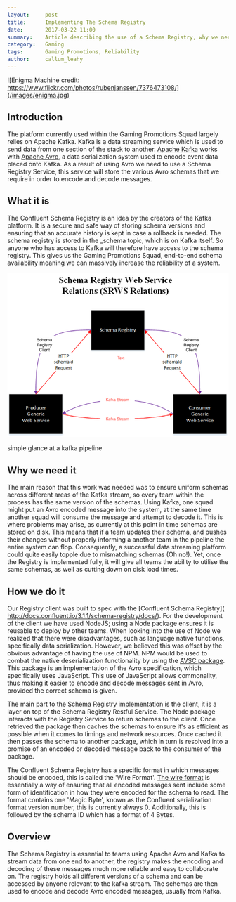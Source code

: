 ```yaml
---
layout:     post
title:      Implementing The Schema Registry
date:       2017-03-22 11:00
summary:    Article describing the use of a Schema Registry, why we need it and takes a look at how we did it.
category:   Gaming
tags:       Gaming Promotions, Reliability
author:     callum_leahy
---
```


![Enigma Machine credit: https://www.flickr.com/photos/rubenjanssen/7376473108/](/images/enigma.jpg)


## Introduction

The platform currently used within the Gaming Promotions Squad largely relies on Apache Kafka. Kafka is a data streaming service which is used to send data from one section of the stack to another. [Apache Kafka](https://kafka.apache.org/intro) works with [Apache Avro](http://avro.apache.org/docs/current/), a data serialization system used to encode event data placed onto Kafka. As a result of using Avro we need to use a Schema Registry Service, this service will store the various Avro schemas that we require in order to encode and decode messages.

## What it is

The Confluent Schema Registry is an idea by the creators of the Kafka platform. It is a secure and safe way of storing schema versions and ensuring that an accurate history is kept in case a rollback is needed. The schema registry is stored in the _schema topic, which is on Kafka itself. So anyone who has access to Kafka will therefore have access to the schema registry. This gives us the Gaming Promotions Squad, end-to-end schema availability meaning we can massively increase the reliability of a system.

![Provides end-to-end Schemas](/images/schemas-end-to-end.png)

simple glance at a kafka pipeline

## Why we need it

The main reason that this work was needed was to ensure uniform schemas across different areas of the Kafka stream, so every team within the process has the same version of the schemas. Using Kafka, one squad might put an Avro encoded message into the system, at the same time another squad will consume the message and attempt to decode it. This is where problems may arise, as currently at this point in time schemas are stored on disk. This means that if a team updates their schema, and pushes their changes without properly informing a another team in the pipeline the entire system can flop. Consequently, a successful data streaming platform could quite easily topple due to mismatching schemas (Oh no!). Yet, once the Registry is implemented fully, it will give all teams the ability to utilise the same schemas, as well as cutting down on disk load times.

## How we do it

Our Registry client was built to spec with the [Confluent Schema Registry]( 
http://docs.confluent.io/3.1.1/schema-registry/docs/). For the development of the client we have used NodeJS; using a Node package ensures it is reusable to deploy by other teams. When looking into the use of Node we realized that there were disadvantages, such as language native functions, specifically data serialization. However, we believed this was offset by the obvious advantage of having the use of NPM. NPM would be used to combat the native deserialization functionality by using the [AVSC package](https://github.com/mtth/avsc). This package is an implementation of the Avro specification, which specifically uses JavaScript. This use of JavaScript allows commonality, thus making it easier to encode and decode messages sent in Avro, provided the correct schema is given.

The main part to the Schema Registry implementation is the client, it is a layer on top of the Schema Registry Restful Service. The Node package interacts with the Registry Service to return schemas to the client. Once retrieved the package then caches the schemas to ensure it's as efficient as possible when it comes to timings and network resources. Once cached it then passes the schema to another package, which in turn is resolved into a promise of an encoded or decoded message back to the consumer of the package.

The Confluent Schema Registry has a specific format in which messages should be encoded, this is called the 'Wire Format'. [The wire format](http://docs.confluent.io/3.2.0/schema-registry/docs/serializer-formatter.html) is essentially a way of ensuring that all encoded messages sent include some form of identification in how they were encoded for the schema to read. The format contains one 'Magic Byte', known as the Confluent serialization format version number, this is currently always 0. Additionally, this is followed by the schema ID which has a format of 4 Bytes.

## Overview

The Schema Registry is essential to teams using Apache Avro and Kafka to stream data from one end to another, the registry makes the encoding and decoding of these messages much more reliable and easy to collaborate on. The registry holds all different versions of a schema and can be accessed by anyone relevant to the kafka stream. The schemas are then used to encode and decode Avro encoded messages, usually from Kafka.
